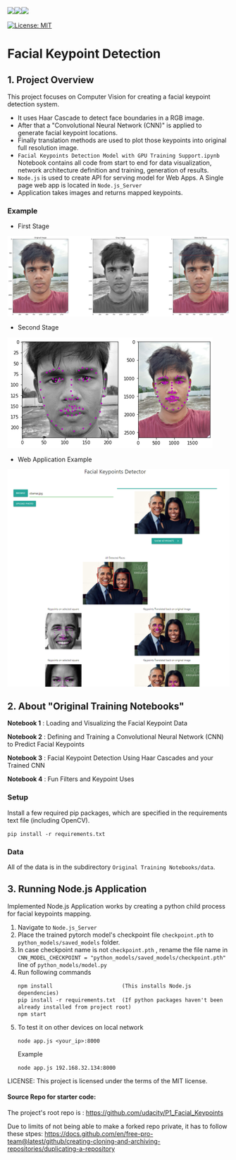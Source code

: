 <img src="https://img.shields.io/badge/python%20-%2314354C.svg?&style=for-the-badge&logo=python&logoColor=white"/><img src="https://img.shields.io/badge/PyTorch%20-%23EE4C2C.svg?&style=for-the-badge&logo=PyTorch&logoColor=white" /><img src="https://img.shields.io/badge/node.js%20-%2343853D.svg?&style=for-the-badge&logo=node.js&logoColor=white"/>

[![License: MIT](https://img.shields.io/badge/License-MIT-yellow.svg)](https://github.com/3ZadeSSG/Computer-Vision-Facial-Keypoints-Detection/blob/master/LICENSE)

# Facial Keypoint Detection

## 1. Project Overview

This project focuses on Computer Vision for creating a facial keypoint detection system. 
* It uses Haar Cascade to detect face boundaries in a RGB image.
* After that a "Convolutional Neural Network (CNN)" is applied to generate facial keypoint locations. 
* Finally translation methods are used to plot those keypoints into original full resolution image.
* `Facial Keypoints Detection Model with GPU Training Support.ipynb` Notebook contains all code from start to end for data visualization, network architecture definition and training, generation of results.
* `Node.js` is used to create API for serving model for Web Apps. A Single page web app is located in `Node.js_Server`
* Application takes images and returns mapped keypoints.

### Example

* First Stage

<img src="https://github.com/3ZadeSSG/Computer-Vision-Facial-Keypoints-Detection/blob/master/Original%20Training%20Notebooks/images/sample_plot.png">

* Second Stage

<img src="https://github.com/3ZadeSSG/Computer-Vision-Facial-Keypoints-Detection/blob/master/Original%20Training%20Notebooks/images/sample_plot_gray.png"><img src="https://github.com/3ZadeSSG/Computer-Vision-Facial-Keypoints-Detection/blob/master/Original%20Training%20Notebooks/images/sample_plot_rgb.png">

* Web Application Example
<img src="https://github.com/3ZadeSSG/Computer-Vision-Facial-Keypoints-Detection/blob/master/Node.js_Server/screenshots/screenshot1.png">


## 2. About "Original Training Notebooks"

__Notebook 1__ : Loading and Visualizing the Facial Keypoint Data

__Notebook 2__ : Defining and Training a Convolutional Neural Network (CNN) to Predict Facial Keypoints

__Notebook 3__ : Facial Keypoint Detection Using Haar Cascades and your Trained CNN

__Notebook 4__ : Fun Filters and Keypoint Uses


### Setup

Install a few required pip packages, which are specified in the requirements text file (including OpenCV).
```
pip install -r requirements.txt
```


### Data

All of the data is in the subdirectory `Original Training Notebooks/data`.


## 3. Running Node.js Application

  Implemented Node.js Application works by creating a python child process for facial keypoints mapping.
  
  1. Navigate to `Node.js_Server`
  2. Place the trained pytorch model's checkpoint file `checkpoint.pth` to `python_models/saved_models` folder.
  4. In case checkpoint name is not `checkpoint.pth` , rename the file name in `CNN_MODEL_CHECKPOINT = "python_models/saved_models/checkpoint.pth"` line of `python_models/model.py`
  5. Run following commands
     ```
     npm install                      (This installs Node.js dependencies)
     pip install -r requirements.txt  (If python packages haven't been already installed from project root)
     npm start
     ```
  6. To test it on other devices on local network
     ```
     node app.js <your_ip>:8000
     ```
     Example
     ```
     node app.js 192.168.32.134:8000
     ```
     
 LICENSE: This project is licensed under the terms of the MIT license.
 
 
 #### Source Repo for starter code:
 
 The project's root repo is : https://github.com/udacity/P1_Facial_Keypoints
 
 Due to limits of not being able to make a forked repo private, it has to follow these stpes: https://docs.github.com/en/free-pro-team@latest/github/creating-cloning-and-archiving-repositories/duplicating-a-repository
 
 
 
 
 
     

